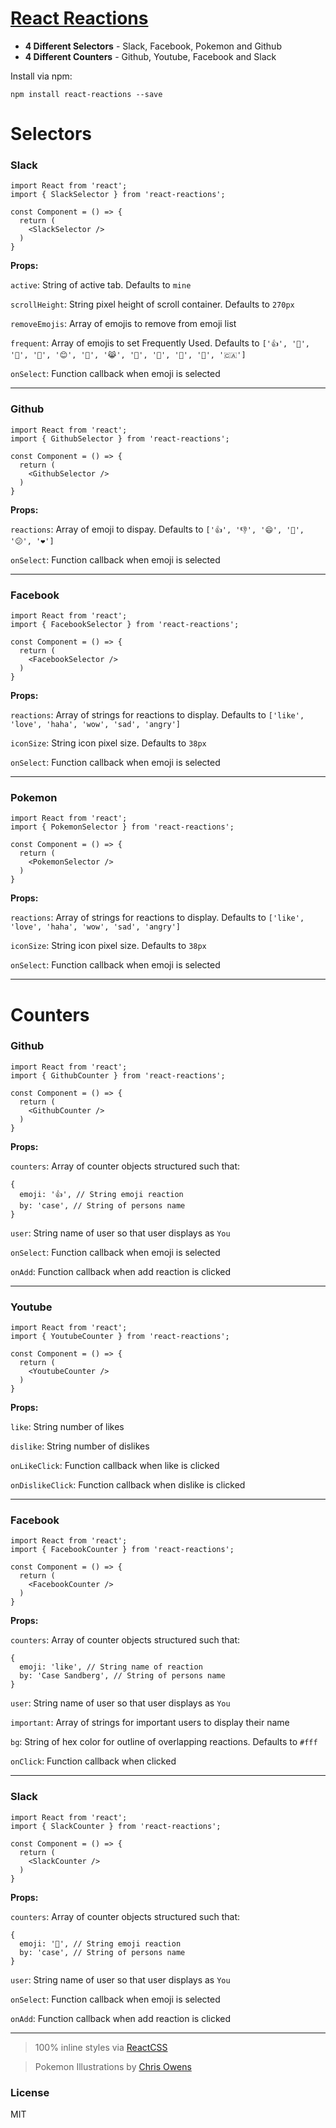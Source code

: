 # [React Reactions](http://casesandberg.github.io/react-reactions/)

* **4 Different Selectors** - Slack, Facebook, Pokemon and Github
* **4 Different Counters** - Github, Youtube, Facebook and Slack

Install via npm:

```
npm install react-reactions --save
```

# Selectors

### Slack
```
import React from 'react';
import { SlackSelector } from 'react-reactions';

const Component = () => {
  return (
    <SlackSelector />
  )
}
```
**Props:**

`active`: String of active tab. Defaults to `mine`

`scrollHeight`: String pixel height of scroll container. Defaults to `270px`

`removeEmojis`: Array of emojis to remove from emoji list

`frequent`: Array of emojis to set Frequently Used. Defaults to `['👍', '🐉', '🙌', '🗿', '😊', '🐬', '😹', '👻', '🚀', '🚁', '🏇', '🇨🇦']`

`onSelect`: Function callback when emoji is selected

---

### Github
```
import React from 'react';
import { GithubSelector } from 'react-reactions';

const Component = () => {
  return (
    <GithubSelector />
  )
}
```
**Props:**

`reactions`: Array of emoji to dispay. Defaults to `['👍', '👎', '😄', '🎉', '😕', '❤️']`

`onSelect`: Function callback when emoji is selected

---

### Facebook
```
import React from 'react';
import { FacebookSelector } from 'react-reactions';

const Component = () => {
  return (
    <FacebookSelector />
  )
}
```
**Props:**

`reactions`: Array of strings for reactions to display. Defaults to `['like', 'love', 'haha', 'wow', 'sad', 'angry']`

`iconSize`: String icon pixel size. Defaults to `38px`

`onSelect`: Function callback when emoji is selected

---

### Pokemon
```
import React from 'react';
import { PokemonSelector } from 'react-reactions';

const Component = () => {
  return (
    <PokemonSelector />
  )
}
```
**Props:**

`reactions`: Array of strings for reactions to display. Defaults to `['like', 'love', 'haha', 'wow', 'sad', 'angry']`

`iconSize`: String icon pixel size. Defaults to `38px`

`onSelect`: Function callback when emoji is selected

---

# Counters

### Github
```
import React from 'react';
import { GithubCounter } from 'react-reactions';

const Component = () => {
  return (
    <GithubCounter />
  )
}
```
**Props:**

`counters`: Array of counter objects structured such that:

```
{
  emoji: '👍', // String emoji reaction
  by: 'case', // String of persons name
}
```

`user`: String name of user so that user displays as `You`

`onSelect`: Function callback when emoji is selected

`onAdd`: Function callback when add reaction is clicked

---

### Youtube
```
import React from 'react';
import { YoutubeCounter } from 'react-reactions';

const Component = () => {
  return (
    <YoutubeCounter />
  )
}
```
**Props:**

`like`: String number of likes

`dislike`: String number of dislikes

`onLikeClick`: Function callback when like is clicked

`onDislikeClick`: Function callback when dislike is clicked

---

### Facebook
```
import React from 'react';
import { FacebookCounter } from 'react-reactions';

const Component = () => {
  return (
    <FacebookCounter />
  )
}
```
**Props:**

`counters`: Array of counter objects structured such that:

```
{
  emoji: 'like', // String name of reaction
  by: 'Case Sandberg', // String of persons name
}
```

`user`: String name of user so that user displays as `You`

`important`: Array of strings for important users to display their name

`bg`: String of hex color for outline of overlapping reactions. Defaults to `#fff`

`onClick`: Function callback when clicked

---

### Slack
```
import React from 'react';
import { SlackCounter } from 'react-reactions';

const Component = () => {
  return (
    <SlackCounter />
  )
}
```
**Props:**

`counters`: Array of counter objects structured such that:

```
{
  emoji: '🗿', // String emoji reaction
  by: 'case', // String of persons name
}
```

`user`: String name of user so that user displays as `You`

`onSelect`: Function callback when emoji is selected

`onAdd`: Function callback when add reaction is clicked

---

> 100% inline styles via [ReactCSS](http://reactcss.com/)

> Pokemon Illustrations by [Chris Owens](https://dribbble.com/monkee1895)

### License

MIT
